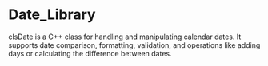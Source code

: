 # Date_Library
clsDate is a C++ class for handling and manipulating calendar dates. It supports date comparison, formatting, validation, and operations like adding days or calculating the difference between dates.
